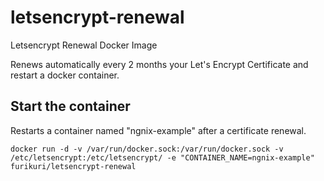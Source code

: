 # letsencrypt-renewal
Letsencrypt Renewal Docker Image

Renews automatically every 2 months your Let's Encrypt Certificate and restart a docker container.

## Start the container
Restarts a container named "ngnix-example" after a certificate renewal.

```
docker run -d -v /var/run/docker.sock:/var/run/docker.sock -v /etc/letsencrypt:/etc/letsencrypt/ -e "CONTAINER_NAME=ngnix-example"  furikuri/letsencrypt-renewal
```
